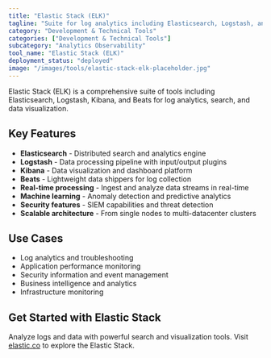 ```yaml
---
title: "Elastic Stack (ELK)"
tagline: "Suite for log analytics including Elasticsearch, Logstash, and Kibana"
category: "Development & Technical Tools"
categories: ["Development & Technical Tools"]
subcategory: "Analytics Observability"
tool_name: "Elastic Stack (ELK)"
deployment_status: "deployed"
image: "/images/tools/elastic-stack-elk-placeholder.jpg"
---
```

Elastic Stack (ELK) is a comprehensive suite of tools including Elasticsearch, Logstash, Kibana, and Beats for log analytics, search, and data visualization.

## Key Features

- **Elasticsearch** - Distributed search and analytics engine
- **Logstash** - Data processing pipeline with input/output plugins
- **Kibana** - Data visualization and dashboard platform
- **Beats** - Lightweight data shippers for log collection
- **Real-time processing** - Ingest and analyze data streams in real-time
- **Machine learning** - Anomaly detection and predictive analytics
- **Security features** - SIEM capabilities and threat detection
- **Scalable architecture** - From single nodes to multi-datacenter clusters

## Use Cases

- Log analytics and troubleshooting
- Application performance monitoring
- Security information and event management
- Business intelligence and analytics
- Infrastructure monitoring

## Get Started with Elastic Stack

Analyze logs and data with powerful search and visualization tools. Visit [elastic.co](https://elastic.co) to explore the Elastic Stack.